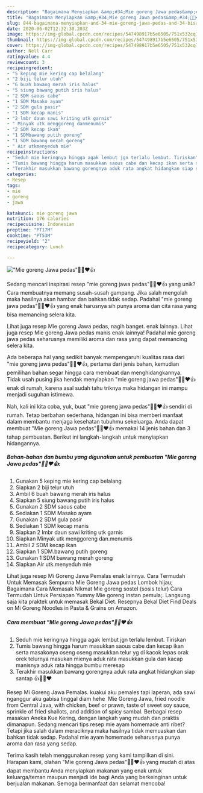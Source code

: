 ```yaml
---
description: "Bagaimana Menyiapkan &amp;#34;Mie goreng Jawa pedas&amp;#34;🤭😘❤️👍, Bisa Manjain Lidah"
title: "Bagaimana Menyiapkan &amp;#34;Mie goreng Jawa pedas&amp;#34;🤭😘❤️👍, Bisa Manjain Lidah"
slug: 844-bagaimana-menyiapkan-and-34-mie-goreng-jawa-pedas-and-34-bisa-manjain-lidah
date: 2020-06-02T12:32:30.203Z
image: https://img-global.cpcdn.com/recipes/547498917b5e6505/751x532cq70/mie-goreng-jawa-pedas🤭😘❤️👍-foto-resep-utama.jpg
thumbnail: https://img-global.cpcdn.com/recipes/547498917b5e6505/751x532cq70/mie-goreng-jawa-pedas🤭😘❤️👍-foto-resep-utama.jpg
cover: https://img-global.cpcdn.com/recipes/547498917b5e6505/751x532cq70/mie-goreng-jawa-pedas🤭😘❤️👍-foto-resep-utama.jpg
author: Nell Carr
ratingvalue: 4.4
reviewcount: 3
recipeingredient:
- "5 keping mie kering cap belalang"
- "2 biji telur utuh"
- "6 buah bawang merah iris halus"
- "5 siung bawang putih iris halus"
- "2 SDM saous cabe"
- "1 SDM Masako ayam"
- "2 SDM gula pasir"
- "1 SDM kecap manis"
- "2 lmbr daun sawi kriting utk garnis"
- " Minyak utk menggoreng danmenumis"
- "2 SDM kecap ikan"
- "1 SDMbawang putih goreng"
- "1 SDM bawang merah goreng"
- " Air utkmenyeduh mie"
recipeinstructions:
- "Seduh mie keringnya hingga agak lembut jgn terlalu lembut. Tiriskan"
- "Tumis bawang hingga harum masukkan saous cabe dan kecap ikan serta masakonya oseng oseng masukkan telur yg di kacok lepas orak orek telurnya masukan mienya aduk rata masukkan gula dan kacap manisnya aduk rata hingga bumbu meresap"
- "Terakhir masukkan bawang gorengnya aduk rata angkat hidangkan siap santap 👍🙏😘❤️"
categories:
- Resep
tags:
- mie
- goreng
- jawa

katakunci: mie goreng jawa 
nutrition: 176 calories
recipecuisine: Indonesian
preptime: "PT17M"
cooktime: "PT53M"
recipeyield: "2"
recipecategory: Lunch

---
```



![&#34;Mie goreng Jawa pedas&#34;🤭😘❤️👍](https://img-global.cpcdn.com/recipes/547498917b5e6505/751x532cq70/mie-goreng-jawa-pedas🤭😘❤️👍-foto-resep-utama.jpg)

Sedang mencari inspirasi resep &#34;mie goreng jawa pedas&#34;🤭😘❤️👍 yang unik? Cara membuatnya memang susah-susah gampang. Jika salah mengolah maka hasilnya akan hambar dan bahkan tidak sedap. Padahal &#34;mie goreng jawa pedas&#34;🤭😘❤️👍 yang enak harusnya sih punya aroma dan cita rasa yang bisa memancing selera kita.

Lihat juga resep Mie goreng Jawa pedas, nagih banget. enak lainnya. Lihat juga resep Mie goreng Jawa pedas manis enak lainnya! Padahal mie goreng jawa pedas seharusnya memiliki aroma dan rasa yang dapat memancing selera kita.

Ada beberapa hal yang sedikit banyak mempengaruhi kualitas rasa dari &#34;mie goreng jawa pedas&#34;🤭😘❤️👍, pertama dari jenis bahan, kemudian pemilihan bahan segar hingga cara membuat dan menghidangkannya. Tidak usah pusing jika hendak menyiapkan &#34;mie goreng jawa pedas&#34;🤭😘❤️👍 enak di rumah, karena asal sudah tahu triknya maka hidangan ini mampu menjadi suguhan istimewa.


Nah, kali ini kita coba, yuk, buat &#34;mie goreng jawa pedas&#34;🤭😘❤️👍 sendiri di rumah. Tetap berbahan sederhana, hidangan ini bisa memberi manfaat dalam membantu menjaga kesehatan tubuhmu sekeluarga. Anda dapat membuat &#34;Mie goreng Jawa pedas&#34;🤭😘❤️👍 memakai 14 jenis bahan dan 3 tahap pembuatan. Berikut ini langkah-langkah untuk menyiapkan hidangannya.

<!--inarticleads1-->

##### Bahan-bahan dan bumbu yang digunakan untuk pembuatan &#34;Mie goreng Jawa pedas&#34;🤭😘❤️👍:

1. Gunakan 5 keping mie kering cap belalang
1. Siapkan 2 biji telur utuh
1. Ambil 6 buah bawang merah iris halus
1. Siapkan 5 siung bawang putih iris halus
1. Gunakan 2 SDM saous cabe
1. Sediakan 1 SDM Masako ayam
1. Gunakan 2 SDM gula pasir
1. Sediakan 1 SDM kecap manis
1. Siapkan 2 lmbr daun sawi kriting utk garnis
1. Siapkan  Minyak utk menggoreng dan.menumis
1. Ambil 2 SDM kecap ikan
1. Siapkan 1 SDM.bawang putih goreng
1. Gunakan 1 SDM bawang merah goreng
1. Siapkan  Air utk.menyeduh mie


Lihat juga resep Mi Goreng Jawa Pemalas enak lainnya. Cara Termudah Untuk Memasak Sempurna Mie Goreng Jawa pedas Lombok hijau; Bagaimana Cara Memasak Nikmat Mie goreng sostel (sosis telur) Cara Termudah Untuk Persiapan Yummy Mie goreng instan pemula;. Langsung saja kita praktek untuk memasak Bekal Diet. Resepnya Bekal Diet Find Deals on Mi Goreng Noodles in Pasta &amp; Grains on Amazon. 

<!--inarticleads2-->

##### Cara membuat &#34;Mie goreng Jawa pedas&#34;🤭😘❤️👍:

1. Seduh mie keringnya hingga agak lembut jgn terlalu lembut. Tiriskan
1. Tumis bawang hingga harum masukkan saous cabe dan kecap ikan serta masakonya oseng oseng masukkan telur yg di kacok lepas orak orek telurnya masukan mienya aduk rata masukkan gula dan kacap manisnya aduk rata hingga bumbu meresap
1. Terakhir masukkan bawang gorengnya aduk rata angkat hidangkan siap santap 👍🙏😘❤️


Resep Mi Goreng Jawa Pemalas. kuakui aku pemales tapi laperan, ada sawi nganggur aku gabisa tinggal diam hehe ️ Mie Goreng Jawa, fried noodle from Central Java, with chicken, beef or prawn, taste of sweet soy sauce, sprinkle of fried shallots, and addition of spicy sambal. Berbagai resep masakan Aneka Kue Kering, dengan langkah yang mudah dan praktis dimanapun. Sedang mencari tips resep mie ayam homemade anti ribet? Tetapi jika salah dalam meraciknya maka hasilnya tidak memuaskan dan bahkan tidak sedap. Padahal mie ayam homemade seharusnya punya aroma dan rasa yang sedap. 

Terima kasih telah menggunakan resep yang kami tampilkan di sini. Harapan kami, olahan &#34;Mie goreng Jawa pedas&#34;🤭😘❤️👍 yang mudah di atas dapat membantu Anda menyiapkan makanan yang enak untuk keluarga/teman maupun menjadi ide bagi Anda yang berkeinginan untuk berjualan makanan. Semoga bermanfaat dan selamat mencoba!
